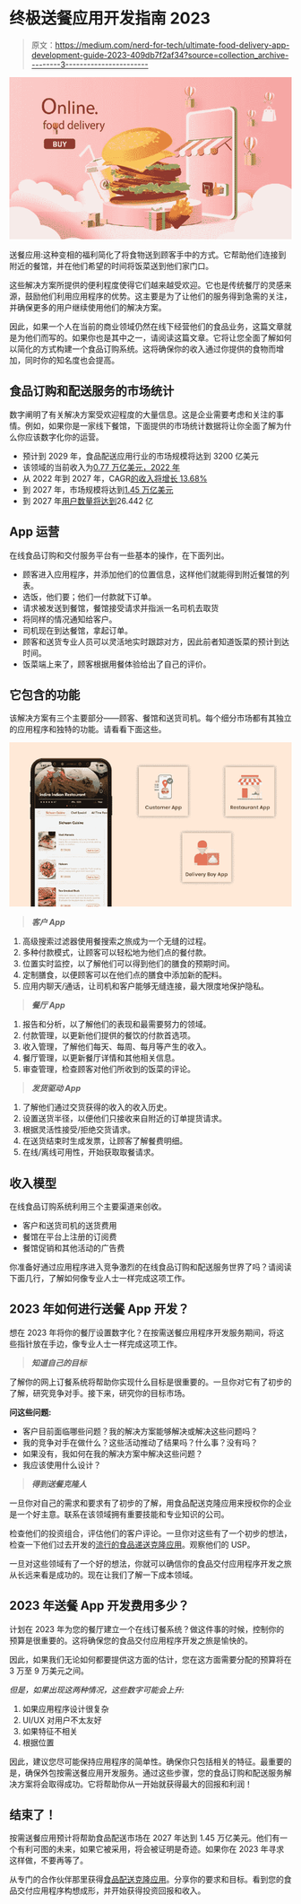# 终极送餐应用开发指南 2023

> 原文：<https://medium.com/nerd-for-tech/ultimate-food-delivery-app-development-guide-2023-409db7f2af34?source=collection_archive---------3----------------------->

![](img/422967c44925c8ee49475da47aa83a95.png)

送餐应用:这种变相的福利简化了将食物送到顾客手中的方式。它帮助他们连接到附近的餐馆，并在他们希望的时间将饭菜送到他们家门口。

这些解决方案所提供的便利程度使得它们越来越受欢迎。它也是传统餐厅的灵感来源，鼓励他们利用应用程序的优势。这主要是为了让他们的服务得到急需的关注，并确保更多的用户继续使用他们的解决方案。

因此，如果一个人在当前的商业领域仍然在线下经营他们的食品业务，这篇文章就是为他们而写的。如果你也是其中之一，请阅读这篇文章。它将让您全面了解如何以简化的方式构建一个食品订购系统。这将确保你的收入通过你提供的食物而增加，同时你的知名度也会提高。

## 食品订购和配送服务的市场统计

数字阐明了有关解决方案受欢迎程度的大量信息。这是企业需要考虑和关注的事情。例如，如果你是一家线下餐馆，下面提供的市场统计数据将让你全面了解为什么你应该数字化你的运营。

*   预计到 2029 年，食品配送应用行业的市场规模将达到 3200 亿美元
*   该领域的当前收入为[0.77 万亿美元，2022 年](https://www.statista.com/outlook/dmo/online-food-delivery/worldwide?currency=usd#revenue)
*   从 2022 年到 2027 年，CAGR[的收入将增长 13.68%](https://www.statista.com/outlook/dmo/online-food-delivery/worldwide?currency=usd#revenue)
*   到 2027 年，市场规模将达到[1.45 万亿美元](https://www.statista.com/outlook/dmo/online-food-delivery/worldwide?currency=usd#revenue)
*   到 2027 年[用户数量将达到](https://www.statista.com/outlook/dmo/online-food-delivery/worldwide?currency=usd#revenue)26.442 亿

## App 运营

在线食品订购和交付服务平台有一些基本的操作，在下面列出。

*   顾客进入应用程序，并添加他们的位置信息，这样他们就能得到附近餐馆的列表。
*   选饭，他们要；他们一付款就下订单。
*   请求被发送到餐馆，餐馆接受请求并指派一名司机去取货
*   将同样的情况通知给客户。
*   司机现在到达餐馆，拿起订单。
*   顾客和送货专业人员可以灵活地实时跟踪对方，因此前者知道饭菜的预计到达时间。
*   饭菜端上来了，顾客根据用餐体验给出了自己的评价。

## 它包含的功能

该解决方案有三个主要部分——顾客、餐馆和送货司机。每个细分市场都有其独立的应用程序和独特的功能。请看看下面这些。

![](img/f14b3ab67f2cea58877aaa498beea95c.png)

> ***客户 App***

1.  高级搜索过滤器使用餐搜索之旅成为一个无缝的过程。
2.  多种付款模式，让顾客可以轻松地为他们点的餐付款。
3.  位置实时监控，以了解他们可以得到他们的膳食的预期时间。
4.  定制膳食，以便顾客可以在他们点的膳食中添加新的配料。
5.  应用内聊天/通话，让司机和客户能够无缝连接，最大限度地保护隐私。

> ***餐厅 App***

1.  报告和分析，以了解他们的表现和最需要努力的领域。
2.  付款管理，以更新他们提供的餐饮的付款首选项。
3.  收入管理，了解他们每天、每周、每月等产生的收入。
4.  餐厅管理，以更新餐厅详情和其他相关信息。
5.  审查管理，检查顾客对他们所收到的饭菜的评论。

> ***发货驱动 App***

1.  了解他们通过交货获得的收入的收入历史。
2.  设置送货半径，以便他们只接收来自附近的订单提货请求。
3.  根据灵活性接受/拒绝交货请求。
4.  在送货结束时生成发票，让顾客了解餐费明细。
5.  在线/离线可用性，开始获取取餐请求。

## 收入模型

在线食品订购系统利用三个主要渠道来创收。

*   客户和送货司机的送货费用
*   餐馆在平台上注册的订阅费
*   餐馆促销和其他活动的广告费

你准备好通过应用程序进入竞争激烈的在线食品订购和配送服务世界了吗？请阅读下面几行，了解如何像专业人士一样完成这项工作。

## 2023 年如何进行送餐 App 开发？

想在 2023 年将你的餐厅设置数字化？在按需送餐应用程序开发服务期间，将这些指针放在手边，像专业人士一样完成这项工作。

> ***知道自己的目标***

了解你的网上订餐系统将帮助你实现什么目标是很重要的。一旦你对它有了初步的了解，研究竞争对手。接下来，研究你的目标市场。

**问这些问题:**

*   客户目前面临哪些问题？我的解决方案能够解决或解决这些问题吗？
*   我的竞争对手在做什么？这些活动推动了结果吗？什么事？没有吗？
*   如果没有，我如何在我的解决方案中解决这些问题？
*   我应该使用什么设计？

> ***得到送餐克隆人***

一旦你对自己的需求和要求有了初步的了解，用食品配送克隆应用来授权你的企业是一个好主意。联系在该领域拥有重要技能和专业知识的公司。

检查他们的投资组合，评估他们的客户评论。一旦你对这些有了一个初步的想法，检查一下他们过去开发的[流行的食品递送克隆应用](https://www.fooddeliveryclone.com/blog/food-delivery-clone-apps/)。观察他们的 USP。

一旦对这些领域有了一个好的想法，你就可以确信你的食品交付应用程序开发之旅从长远来看是成功的。现在让我们了解一下成本领域。

## 2023 年送餐 App 开发费用多少？

计划在 2023 年为您的餐厅建立一个在线订餐系统？做这件事的时候，控制你的预算是很重要的。这将确保您的食品交付应用程序开发之旅是愉快的。

因此，如果我们无论如何都要提供这方面的估计，您在这方面需要分配的预算将在 3 万至 9 万美元之间。

*但是，如果出现这两种情况，这些数字可能会上升:*

1.  如果应用程序设计很复杂
2.  UI/UX 对用户不太友好
3.  如果特征不相关
4.  根据位置

因此，建议您尽可能保持应用程序的简单性。确保你只包括相关的特征。最重要的是，确保外包按需送餐应用开发服务。通过这些步骤，您的食品订购和配送服务解决方案将会取得成功。它将帮助你从一开始就获得最大的回报和利润！

## 结束了！

按需送餐应用预计将帮助食品配送市场在 2027 年达到 1.45 万亿美元。他们有一个有利可图的未来，如果它被采用，将会被证明是奇迹。如果你在 2023 年寻求这样做，不要再等了。

从专门的合作伙伴那里获得[食品配送克隆应用](https://fooddeliveryclone.com/)。分享你的要求和目标。看到您的食品交付应用程序构想成形，并开始获得投资回报和收入。